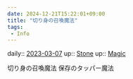 ```yaml
---
date: 2024-12-21T15:22:01+09:00
title: "切り身の召喚魔法"
tags:
 - Info
---
```


daily:: [2023-03-07](/Daily_Note/2023-03-07.md)
up:: [Stone](Bar/Novel/Nacaria/Stone.md)
up:: [Magic](../Bar/Novel/Topics/Magic.md)

切り身の召喚魔法
保存のタッパー魔法